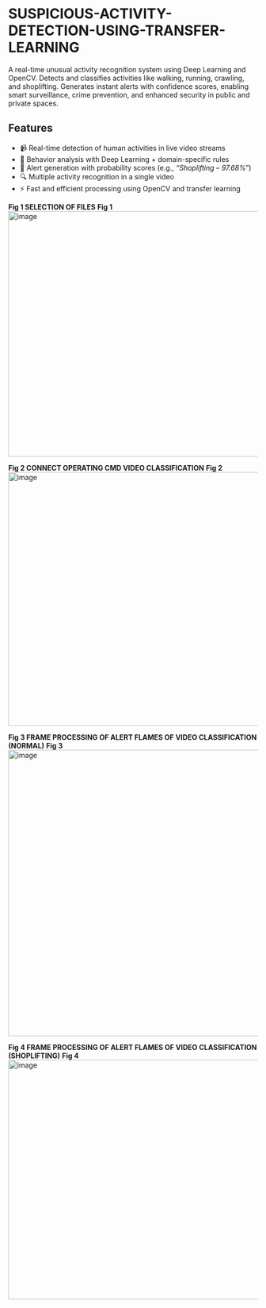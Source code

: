 # SUSPICIOUS-ACTIVITY-DETECTION-USING-TRANSFER-LEARNING
A real-time unusual activity recognition system using Deep Learning and OpenCV. Detects and classifies activities like walking, running, crawling, and shoplifting. Generates instant alerts with confidence scores, enabling smart surveillance, crime prevention, and enhanced security in public and private spaces.

##  Features
* 📹 Real-time detection of human activities in live video streams
* 🧠 Behavior analysis with Deep Learning + domain-specific rules
* 🚨 Alert generation with probability scores (e.g., *“Shoplifting – 97.68%”*)
* 🔍 Multiple activity recognition in a single video
* ⚡ Fast and efficient processing using OpenCV and transfer learning

**Fig 1 SELECTION OF FILES**
**Fig 1** <img width="850" height="495" alt="image" src="https://github.com/user-attachments/assets/c267adca-3d12-4833-b2b0-a7dd2d62c892" />

**Fig 2 CONNECT OPERATING CMD  VIDEO CLASSIFICATION**
**Fig 2** <img width="873" height="512" alt="image" src="https://github.com/user-attachments/assets/c1242f7f-babb-4674-a974-5cf2a4fc1cfb" />

 **Fig 3 FRAME PROCESSING OF ALERT FLAMES OF VIDEO CLASSIFICATION (NORMAL)**
**Fig 3**<img width="842" height="577" alt="image" src="https://github.com/user-attachments/assets/f356f1d2-7750-401e-8736-add6704b1a67" />

**Fig 4 FRAME PROCESSING OF ALERT FLAMES OF VIDEO CLASSIFICATION (SHOPLIFTING)**
**Fig 4** <img width="818" height="483" alt="image" src="https://github.com/user-attachments/assets/2b5e1db7-09b2-477d-bea3-18c4c2db90ff" />
 



